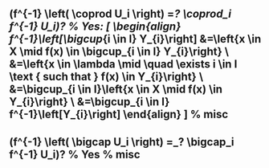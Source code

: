 
\(f^{-1} \left( \coprod U_i \right) =_? \coprod_i f^{-1} U_i\)?
%
Yes:
\[
\begin{align}
f^{-1}\left[\bigcup_{i \in I} Y_{i}\right] &=\left\{x \in X \mid f(x) \in \bigcup_{i \in I} Y_{i}\right\} \\
&=\left\{x \in \lambda \mid \quad \exists i \in I \text { such that } f(x) \in Y_{i}\right\} \\
&=\bigcup_{i \in I}\left\{x \in X \mid f(x) \in Y_{i}\right\} \\
&=\bigcup_{i \in I} f^{-1}\left[Y_{i}\right]
\end{align}
\]
%
misc
---

\(f^{-1} \left( \bigcap U_i \right) =_? \bigcap_i f^{-1} U_i\)?
%
Yes
%
misc
---

